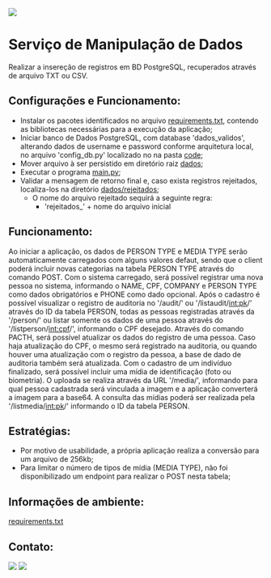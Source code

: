 [<img src="https://img.shields.io/badge/author-Lucas Faria-yellow?style=flat-square"/>](https://github.com/LucasAlbFar)

# Serviço de Manipulação de Dados

Realizar a insereção de registros em BD PostgreSQL, recuperados através de arquivo TXT ou CSV. 

## Configurações e Funcionamento:
* Instalar os pacotes identificados no arquivo [requirements.txt](https://github.com/LucasAlbFar/manipulacao_arquivos/blob/main/source/requirements.txt), contendo as bibliotecas necessárias para a execução da aplicação;
* Iniciar banco de Dados PostgreSQL, com database 'dados_validos', alterando dados de username e password conforme arquitetura local, no arquivo 'config_db.py' localizado no na pasta [code](https://github.com/LucasAlbFar/manipulacao_arquivos/blob/main/source/config_BD.py);
* Mover arquivo à ser persistido em diretório raiz [dados](https://github.com/LucasAlbFar/manipulacao_arquivos/tree/main/source/dados);
* Executar o programa [main.py](https://github.com/LucasAlbFar/manipulacao_arquivos/blob/main/source/main.py);
* Validar a mensagem de retorno final e, caso exista registros rejeitados, localiza-los na diretório [dados/rejeitados](https://github.com/LucasAlbFar/manipulacao_arquivos/tree/main/source/dados/rejeitados);
  * O nome do arquivo rejeitado sequirá a seguinte regra:
    * 'rejeitados_' + nome do arquivo inicial


## Funcionamento:
Ao iniciar a aplicação, os dados de PERSON TYPE e MEDIA TYPE serão automaticamente carregados com alguns valores defaut, sendo que o client poderá incluir novas categorias na tabela PERSON TYPE através do comando POST.
Com o sistema carregado, será possível registrar uma nova pessoa no sistema, informando o NAME, CPF, COMPANY e PERSON TYPE como dados obrigatórios e PHONE como dado opcional. 
Após o cadastro é possível visualizar o registro de auditoria no '/audit/' ou '/listaudit/<int:pk>/' através do ID da tabela PERSON, todas as pessoas registradas através da '/person/' ou listar somente os dados de uma pessoa através do '/listperson/<int:cpf>/', informando o CPF desejado. 
Através do comando PACTH, será possível atualizar os dados do registro de uma pessoa. Caso haja atualização do CPF, o mesmo será registrado na auditoria, ou quando houver uma atualização com o registro da pessoa, a base de dado de auditoria também será atualizada.
Com o cadastro de um indivíduo finalizado, será possível incluir uma mídia de identificação (foto ou biometria). O uploada se realiza através da URL '/media/', informando para qual pessoa cadastrada será vinculada a imagem e a aplicação converterá a imagem para a base64. A consulta das mídias poderá ser realizada pela '/listmedia/<int:pk>/' informando o ID da tabela PERSON.

## Estratégias:
* Por motivo de usabilidade, a própria aplicação realiza a conversão para um arquivo de 256kb;
* Para limitar o número de tipos de mídia (MEDIA TYPE), não foi disponibilizado um endpoint para realizar o POST nesta tabela;

## Informações de ambiente:
[requirements.txt](https://github.com/LucasAlbFar/manipulacao_arquivos/blob/main/source/requirements.txt)

## Contato:
[<img src="https://img.shields.io/badge/LucasFaria-0A66C2?style=flat-square&logo=linkedin&logoColor=white" />](https://www.linkedin.com/in/lucasalbfar/)
[<img src="https://img.shields.io/badge/lucasalbfar@gmail.com-EA4335?style=flat-square&logo=Gmail&logoColor=white" />](mailto:lucasalbfarw@gmail.com)
